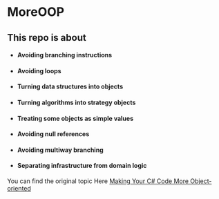 # MoreOOP
<h2>
This repo is about
</h2>
<ul>
<li><h4>Avoiding branching instructions</h4></li>
<li><h4>Avoiding loops</h4></li>
<li><h4>Turning data structures into objects</h4></li>
<li><h4>Turning algorithms into strategy objects</h4></li>
<li><h4>Treating some objects as simple values</h4></li>
<li><h4>Avoiding null references</h4></li>
<li><h4>Avoiding multiway branching</h4></li>
<li><h4>Separating infrastructure from domain logic</h4></li>
</ul>


You can find the original topic Here [Making Your C# Code More Object-oriented](https://app.pluralsight.com/library/courses/c-sharp-code-more-object-oriented/table-of-contents)

